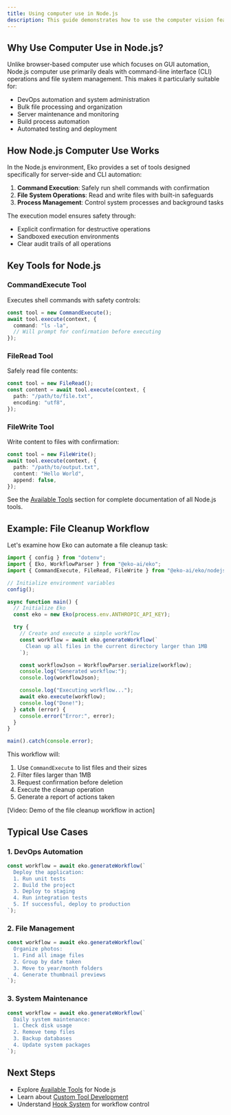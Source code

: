 ```yaml
---
title: Using computer use in Node.js
description: This guide demonstrates how to use the computer vision feature with a headless browser in a Node.js environment.
---
```


## Why Use Computer Use in Node.js?

Unlike browser-based computer use which focuses on GUI automation, Node.js computer use primarily deals with command-line interface (CLI) operations and file system management. This makes it particularly suitable for:

- DevOps automation and system administration
- Bulk file processing and organization
- Server maintenance and monitoring
- Build process automation
- Automated testing and deployment

## How Node.js Computer Use Works

In the Node.js environment, Eko provides a set of tools designed specifically for server-side and CLI automation:

1. **Command Execution**: Safely run shell commands with confirmation
2. **File System Operations**: Read and write files with built-in safeguards
3. **Process Management**: Control system processes and background tasks

The execution model ensures safety through:

- Explicit confirmation for destructive operations
- Sandboxed execution environments
- Clear audit trails of all operations

## Key Tools for Node.js

### CommandExecute Tool

Executes shell commands with safety controls:

```typescript
const tool = new CommandExecute();
await tool.execute(context, {
  command: "ls -la",
  // Will prompt for confirmation before executing
});
```

### FileRead Tool

Safely read file contents:

```typescript
const tool = new FileRead();
const content = await tool.execute(context, {
  path: "/path/to/file.txt",
  encoding: "utf8",
});
```

### FileWrite Tool

Write content to files with confirmation:

```typescript
const tool = new FileWrite();
await tool.execute(context, {
  path: "/path/to/output.txt",
  content: "Hello World",
  append: false,
});
```

See the [Available Tools](/docs/tools/available#nodejs) section for complete documentation of all Node.js tools.

## Example: File Cleanup Workflow

Let's examine how Eko can automate a file cleanup task:

```typescript
import { config } from "dotenv";
import { Eko, WorkflowParser } from "@eko-ai/eko";
import { CommandExecute, FileRead, FileWrite } from "@eko-ai/eko/nodejs";

// Initialize environment variables
config();

async function main() {
  // Initialize Eko
  const eko = new Eko(process.env.ANTHROPIC_API_KEY);

  try {
    // Create and execute a simple workflow
    const workflow = await eko.generateWorkflow(`
      Clean up all files in the current directory larger than 1MB
    `);

    const workflowJson = WorkflowParser.serialize(workflow);
    console.log("Generated workflow:");
    console.log(workflowJson);

    console.log("Executing workflow...");
    await eko.execute(workflow);
    console.log("Done!");
  } catch (error) {
    console.error("Error:", error);
  }
}

main().catch(console.error);
```

This workflow will:

1. Use `CommandExecute` to list files and their sizes
2. Filter files larger than 1MB
3. Request confirmation before deletion
4. Execute the cleanup operation
5. Generate a report of actions taken

[Video: Demo of the file cleanup workflow in action]

## Typical Use Cases

### 1. DevOps Automation

```typescript
const workflow = await eko.generateWorkflow(`
  Deploy the application:
  1. Run unit tests
  2. Build the project
  3. Deploy to staging
  4. Run integration tests
  5. If successful, deploy to production
`);
```

### 2. File Management

```typescript
const workflow = await eko.generateWorkflow(`
  Organize photos:
  1. Find all image files
  2. Group by date taken
  3. Move to year/month folders
  4. Generate thumbnail previews
`);
```

### 3. System Maintenance

```typescript
const workflow = await eko.generateWorkflow(`
  Daily system maintenance:
  1. Check disk usage
  2. Remove temp files
  3. Backup databases
  4. Update system packages
`);
```

## Next Steps

- Explore [Available Tools](/docs/tools/available#nodejs) for Node.js
- Learn about [Custom Tool Development](/docs/tools/custom)
- Understand [Hook System](/docs/tools/hook) for workflow control
